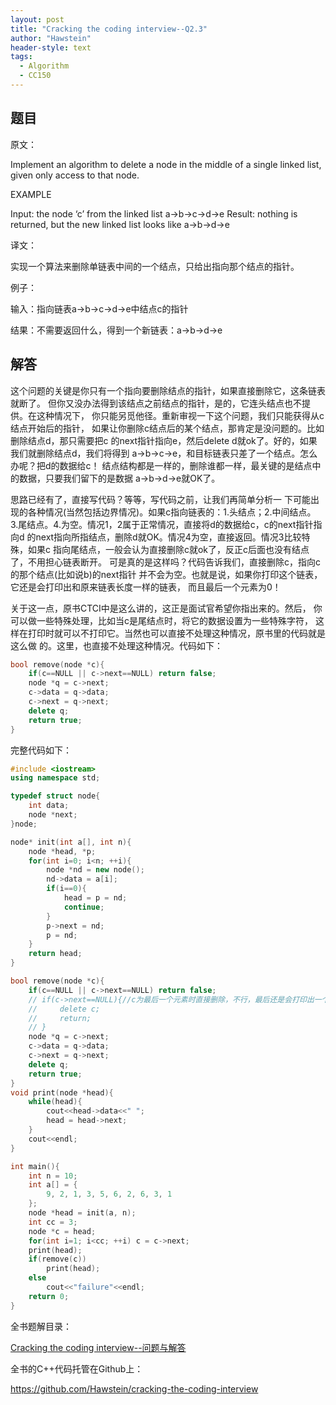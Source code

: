 ```yaml
---
layout: post
title: "Cracking the coding interview--Q2.3"
author: "Hawstein"
header-style: text
tags:
  - Algorithm
  - CC150
---
```


## 题目

原文：

Implement an algorithm to delete a node in the middle of a single 
linked list, given only access to that node.

EXAMPLE

Input: the node ‘c’ from the linked list a->b->c->d->e
Result: nothing is returned, but the new linked list looks like 
a->b->d->e

译文：

实现一个算法来删除单链表中间的一个结点，只给出指向那个结点的指针。

例子：

输入：指向链表a->b->c->d->e中结点c的指针

结果：不需要返回什么，得到一个新链表：a->b->d->e

## 解答

这个问题的关键是你只有一个指向要删除结点的指针，如果直接删除它，这条链表就断了。
但你又没办法得到该结点之前结点的指针，是的，它连头结点也不提供。在这种情况下，
你只能另觅他径。重新审视一下这个问题，我们只能获得从c结点开始后的指针，
如果让你删除c结点后的某个结点，那肯定是没问题的。比如删除结点d，那只需要把c
的next指针指向e，然后delete d就ok了。好的，如果我们就删除结点d，我们将得到
a->b->c->e，和目标链表只差了一个结点。怎么办呢？把d的数据给c！
结点结构都是一样的，删除谁都一样，最关键的是结点中的数据，只要我们留下的是数据
a->b->d->e就OK了。

思路已经有了，直接写代码？等等，写代码之前，让我们再简单分析一
下可能出现的各种情况(当然包括边界情况)。如果c指向链表的：1.头结点；2.中间结点。
3.尾结点。4.为空。情况1，2属于正常情况，直接将d的数据给c，c的next指针指向d
的next指向所指结点，删除d就OK。情况4为空，直接返回。情况3比较特殊，如果c
指向尾结点，一般会认为直接删除c就ok了，反正c后面也没有结点了，不用担心链表断开。
可是真的是这样吗？代码告诉我们，直接删除c，指向c的那个结点(比如说b)的next指针
并不会为空。也就是说，如果你打印这个链表，它还是会打印出和原来链表长度一样的链表，
而且最后一个元素为0！

关于这一点，原书CTCI中是这么讲的，这正是面试官希望你指出来的。然后，
你可以做一些特殊处理，比如当c是尾结点时，将它的数据设置为一些特殊字符，
这样在打印时就可以不打印它。当然也可以直接不处理这种情况，原书里的代码就是这么做
的。这里，也直接不处理这种情况。代码如下：

```cpp
bool remove(node *c){
	if(c==NULL || c->next==NULL) return false;
	node *q = c->next;
	c->data = q->data;
	c->next = q->next;
	delete q;
	return true;
}
```

完整代码如下：

```cpp
#include <iostream>
using namespace std;

typedef struct node{
	int data;
	node *next;
}node;

node* init(int a[], int n){
	node *head, *p;
	for(int i=0; i<n; ++i){
		node *nd = new node();
		nd->data = a[i];
		if(i==0){
			head = p = nd;
			continue;
		}
		p->next = nd;
		p = nd;
	}
	return head;
}

bool remove(node *c){
	if(c==NULL || c->next==NULL) return false;
	// if(c->next==NULL){//c为最后一个元素时直接删除，不行，最后还是会打印出一个为0的结点，需要特殊处理
	//     delete c;
	//     return;
	// }
	node *q = c->next;
	c->data = q->data;
	c->next = q->next;
	delete q;
	return true;
}
void print(node *head){
	while(head){
		cout<<head->data<<" ";
		head = head->next;
	}
	cout<<endl;
}

int main(){
	int n = 10;
	int a[] = {
		9, 2, 1, 3, 5, 6, 2, 6, 3, 1 
	};
	node *head = init(a, n);
	int cc = 3;
	node *c = head;
	for(int i=1; i<cc; ++i) c = c->next;
	print(head);
	if(remove(c))
		print(head);
	else
		cout<<"failure"<<endl;
	return 0;
}
```


全书题解目录：

[Cracking the coding interview--问题与解答](/2013/03/14/ctci-solutions-contents/)

全书的C++代码托管在Github上：

<https://github.com/Hawstein/cracking-the-coding-interview>
